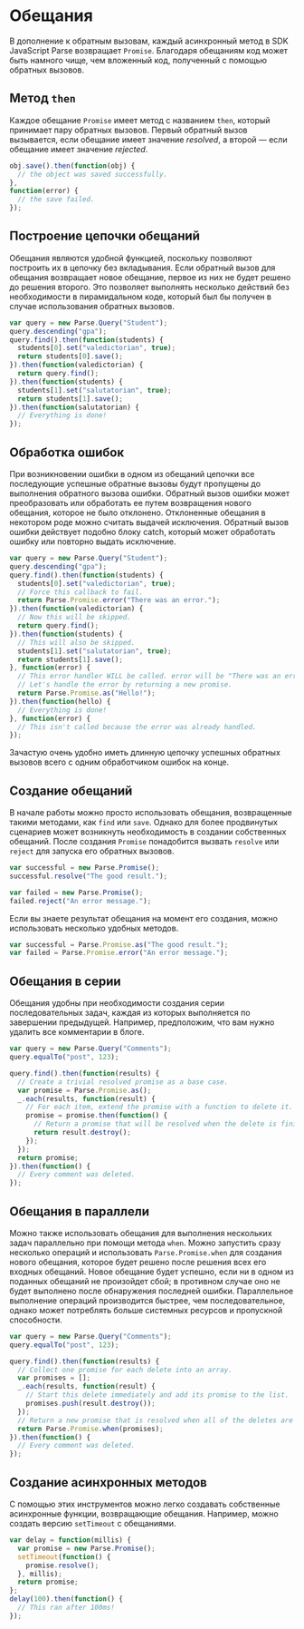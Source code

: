 # Обещания

В дополнение к обратным вызовам, каждый асинхронный метод в SDK JavaScript Parse возвращает `Promise`. Благодаря обещаниям код может быть намного чище, чем вложенный код, полученный с помощью обратных вызовов.

## Метод `then`

Каждое обещание `Promise` имеет метод с названием `then`, который принимает пару обратных вызовов. Первый обратный вызов вызывается, если обещание имеет значение _resolved_, а второй &mdash; если обещание имеет значение _rejected_.

```js
obj.save().then(function(obj) {
  // the object was saved successfully.
},
function(error) {
  // the save failed.
});
```

## Построение цепочки обещаний

Обещания являются удобной функцией, поскольку позволяют построить их в цепочку без вкладывания. Если обратный вызов для обещания возвращает новое обещание, первое из них не будет решено до решения второго. Это позволяет выполнять несколько действий без необходимости в пирамидальном коде, который был бы получен в случае использования обратных вызовов.

```js
var query = new Parse.Query("Student");
query.descending("gpa");
query.find().then(function(students) {
  students[0].set("valedictorian", true);
  return students[0].save();
}).then(function(valedictorian) {
  return query.find();
}).then(function(students) {
  students[1].set("salutatorian", true);
  return students[1].save();
}).then(function(salutatorian) {
  // Everything is done!
});
```

## Обработка ошибок

При возникновении ошибки в одном из обещаний цепочки все последующие успешные обратные вызовы будут пропущены до выполнения обратного вызова ошибки. Обратный вызов ошибки может преобразовать или обработать ее путем возвращения нового обещания, которое не было отклонено. Отклоненные обещания в некотором роде можно считать выдачей исключения. Обратный вызов ошибки действует подобно блоку catch, который может обработать ошибку или повторно выдать исключение.

```js
var query = new Parse.Query("Student");
query.descending("gpa");
query.find().then(function(students) {
  students[0].set("valedictorian", true);
  // Force this callback to fail.
  return Parse.Promise.error("There was an error.");
}).then(function(valedictorian) {
  // Now this will be skipped.
  return query.find();
}).then(function(students) {
  // This will also be skipped.
  students[1].set("salutatorian", true);
  return students[1].save();
}, function(error) {
  // This error handler WILL be called. error will be "There was an error.".
  // Let's handle the error by returning a new promise.
  return Parse.Promise.as("Hello!");
}).then(function(hello) {
  // Everything is done!
}, function(error) {
  // This isn't called because the error was already handled.
});
```

Зачастую очень удобно иметь длинную цепочку успешных обратных вызовов всего с одним обработчиком ошибок на конце.

## Создание обещаний

В начале работы можно просто использовать обещания, возвращенные такими методами, как `find` или `save`. Однако для более продвинутых сценариев может возникнуть необходимость в создании собственных обещаний. После создания `Promise` понадобится вызвать `resolve` или `reject` для запуска его обратных вызовов.

```js
var successful = new Parse.Promise();
successful.resolve("The good result.");

var failed = new Parse.Promise();
failed.reject("An error message.");
```

Если вы знаете результат обещания на момент его создания, можно использовать несколько удобных методов.

```js
var successful = Parse.Promise.as("The good result.");
var failed = Parse.Promise.error("An error message.");
```

## Обещания в серии

Обещания удобны при необходимости создания серии последовательных задач, каждая из которых выполняется по завершении предыдущей. Например, предположим, что вам нужно удалить все комментарии в блоге.

```js
var query = new Parse.Query("Comments");
query.equalTo("post", 123);

query.find().then(function(results) {
  // Create a trivial resolved promise as a base case.
  var promise = Parse.Promise.as();
  _.each(results, function(result) {
    // For each item, extend the promise with a function to delete it.
    promise = promise.then(function() {
      // Return a promise that will be resolved when the delete is finished.
      return result.destroy();
    });
  });
  return promise;
}).then(function() {
  // Every comment was deleted.
});
```

## Обещания в параллели

Можно также использовать обещания для выполнения нескольких задач параллельно при помощи метода `when`. Можно запустить сразу несколько операций и использовать `Parse.Promise.when` для создания нового обещания, которое будет решено после решения всех его входных обещаний. Новое обещание будет успешно, если ни в одном из поданных обещаний не произойдет сбой; в противном случае оно не будет выполнено после обнаружения последней ошибки. Параллельное выполнение операций производится быстрее, чем последовательное, однако может потреблять больше системных ресурсов и пропускной способности.

```js
var query = new Parse.Query("Comments");
query.equalTo("post", 123);

query.find().then(function(results) {
  // Collect one promise for each delete into an array.
  var promises = [];
  _.each(results, function(result) {
    // Start this delete immediately and add its promise to the list.
    promises.push(result.destroy());
  });
  // Return a new promise that is resolved when all of the deletes are finished.
  return Parse.Promise.when(promises);
}).then(function() {
  // Every comment was deleted.
});
```

## Создание асинхронных методов

С помощью этих инструментов можно легко создавать собственные асинхронные функции, возвращающие обещания. Например, можно создать версию `setTimeout` с обещаниями.

```js
var delay = function(millis) {
  var promise = new Parse.Promise();
  setTimeout(function() {
    promise.resolve();
  }, millis);
  return promise;
};
delay(100).then(function() {
  // This ran after 100ms!
});
```
